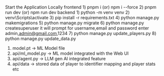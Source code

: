 Start the Application Locally
   frontend
      1) pnpm i (or) npm i --force
      2) pnpm run dev (or) npm run dev
   backend
      1) python -m venv venv
      2) venv\Scripts\activate
      3) pip install -r requirements.txt
      4) python manage.py makemigrations
      5) python manage.py migrate
      6) python manage.py createsuperuser
         it will prompt for username,email and password
         enter admin,admin@gmail.com,1234 
      7) python manage.py update_players.py
      8) python manage.py update_data.py



1) model.pt -> ML Model file
2) api/ml_model.py -> ML model integrated with the Web UI
3) api/agent.py -> LLM gen AI integrated feature 
4) api/data -> stored data of player to identifier mapping and player stats etc